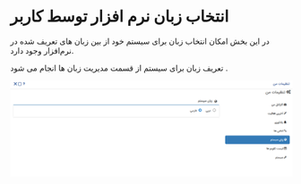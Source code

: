 # انتخاب زبان نرم افزار توسط کاربر

در این بخش امکان انتخاب زبان برای سیستم خود از بین زبان های تعریف شده در نرم‌افزار وجود دارد. 

تعریف  زبان  برای سیستم از قسمت مدیریت زبان ها انجام می شود .

![صفحه تنظیمات زبان حساب کاربر](./Images/Language-setting-in-user-account.png)


